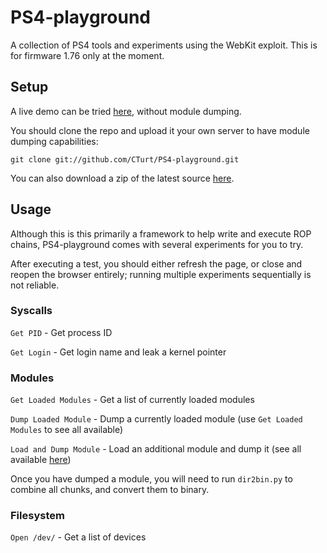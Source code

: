 # PS4-playground
A collection of PS4 tools and experiments using the WebKit exploit. This is for firmware 1.76 only at the moment.

## Setup
A live demo can be tried [here](http://cturt.github.io/PS4-playground/), without module dumping.

You should clone the repo and upload it your own server to have module dumping capabilities:

    git clone git://github.com/CTurt/PS4-playground.git

You can also download a zip of the latest source [here](https://github.com/CTurt/PS4-playground/archive/gh-pages.zip).

## Usage
Although this is this primarily a framework to help write and execute ROP chains, PS4-playground comes with several experiments for you to try.

After executing a test, you should either refresh the page, or close and reopen the browser entirely; running multiple experiments sequentially is not reliable.

### Syscalls
`Get PID` - Get process ID

`Get Login` - Get login name and leak a kernel pointer

### Modules
`Get Loaded Modules` - Get a list of currently loaded modules

`Dump Loaded Module` - Dump a currently loaded module (use `Get Loaded Modules` to see all available)

`Load and Dump Module` - Load an additional module and dump it (see all available [here](http://www.ps3devwiki.com/ps4/Libraries#Libraries_on_firmware_1.76))

Once you have dumped a module, you will need to run `dir2bin.py` to combine all chunks, and convert them to binary.

### Filesystem
`Open /dev/` - Get a list of devices